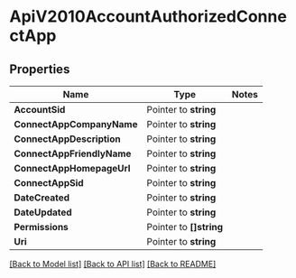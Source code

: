# ApiV2010AccountAuthorizedConnectApp

## Properties
Name | Type | Notes
------------ | ------------- | -------------
**AccountSid** | Pointer to **string** | 
**ConnectAppCompanyName** | Pointer to **string** | 
**ConnectAppDescription** | Pointer to **string** | 
**ConnectAppFriendlyName** | Pointer to **string** | 
**ConnectAppHomepageUrl** | Pointer to **string** | 
**ConnectAppSid** | Pointer to **string** | 
**DateCreated** | Pointer to **string** | 
**DateUpdated** | Pointer to **string** | 
**Permissions** | Pointer to **[]string** | 
**Uri** | Pointer to **string** | 

[[Back to Model list]](../README.md#documentation-for-models) [[Back to API list]](../README.md#documentation-for-api-endpoints) [[Back to README]](../README.md)



